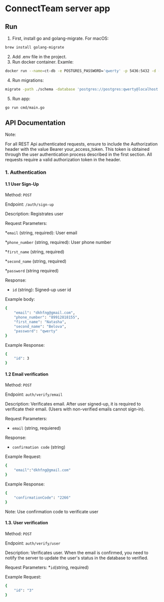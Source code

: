 # ConnectTeam server app 

## Run 
1. First, install go and golang-migrate. For macOS:
``` bash
brew install golang-migrate
```
2. Add .env file in the project.
3. Run docker container. Examle:
``` bash
docker run --name=ct-db -e POSTGRES_PASSWORD='qwerty' -p 5436:5432 -d --rm postgres
```
4. Run migrations:
``` bash
migrate -path ./schema -database 'postgres://postgres:qwerty@localhost:5436/postgres?sslmode=disable' up
```
5. Run app:
``` bash
go run cmd/main.go
```
## API Documentation

Note:

For all REST Api authenticated requests, ensure to include the Authorization header with the value Bearer 
your_access_token. This token is obtained through the user authentication process described in the
first section.
All requests require a valid authorization token in the header.

### 1. Authentication 
#### 1.1 User Sign-Up 

Method: `POST`

Endpoint: `/auth/sign-up`

Description: Registrates user

Request Parameters:  

*`email` (string, required): User email  

*`phone_number` (string, required): User phone number 

*`first_name` (string, required)

*`second_name` (string, required)

*`password` (string required)

Response: 
* `id` (string): Signed-up user id

Example body: 
``` bash
{
    "email": "dkhfлg@gmail.com",
    "phone_number": "89912818155",
    "first_name": "Natasha",
    "second_name": "Belova", 
    "password": "qwerty"
}
```

Example Response:
``` bash
{
    "id": 3
}
```
#### 1.2 Email verification

Method: `POST`

Endpoint: `auth/verify/email`

Description: Verificates email. After user signed-up, it is required to verificate their email. (Users with non-verified emails cannot sign-in).

Request Parameters:
* `email` (string, requiered)

Response:
* `confirmation code` (string)

Example Request:
``` bash
{
    "email":"dkhfлg@gmail.com"
}
```

Example Response:
``` bash
{
    "confirmationCode": "2266"
}
```
Note: Use confirmation code to verificate user 

#### 1.3. User verification 

Method: `POST`

Endpoint: `auth/verify/user`

Description: Verificates user. When the email is confirmed, you need to notify the server to update the user's status in the database to verified.

Request Parameters:
*`id`(string, required)

Example Request:
``` bash
{
    "id": "3"
}
```
